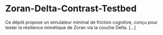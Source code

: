 # Zoran-Delta-Contrast-Testbed

Ce dépôt propose un simulateur minimal de friction cognitive, conçu pour tester la résilience mimétique de Zoran via la couche Delta. [...]